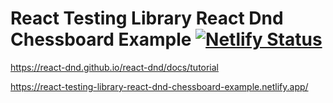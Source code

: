 # React Testing Library React Dnd Chessboard Example [![Netlify Status](https://api.netlify.com/api/v1/badges/362d138c-4c28-4cb2-8012-5078bed52121/deploy-status)](https://app.netlify.com/sites/react-testing-library-react-dnd-chessboard-example/deploys)
https://react-dnd.github.io/react-dnd/docs/tutorial

https://react-testing-library-react-dnd-chessboard-example.netlify.app/
